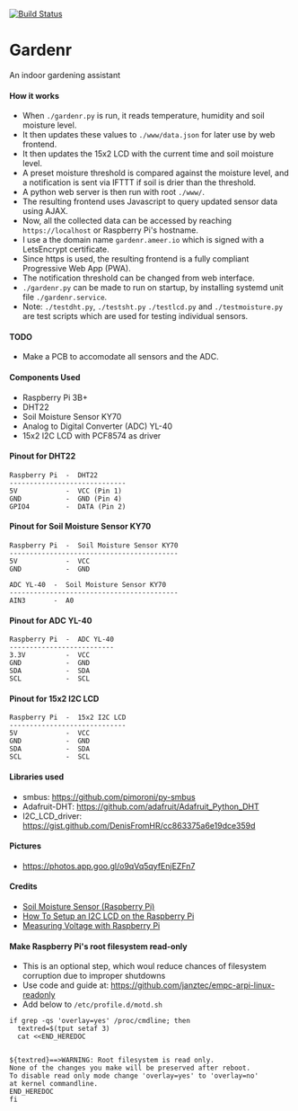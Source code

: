 [![Build Status](https://travis-ci.org/ameer1234567890/gardenr.svg?branch=master)](https://travis-ci.org/ameer1234567890/gardenr)

# Gardenr
An indoor gardening assistant

#### How it works
* When `./gardenr.py` is run, it reads temperature, humidity and soil moisture level.
* It then updates these values to `./www/data.json` for later use by web frontend.
* It then updates the 15x2 LCD with the current time and soil moisture level.
* A preset moisture threshold is compared against the moisture level, and a notification is sent via IFTTT if soil is drier than the threshold.
* A python web server is then run with root `./www/`.
* The resulting frontend uses Javascript to query updated sensor data using AJAX.
* Now, all the collected data can be accessed by reaching `https://localhost` or Raspberry Pi's hostname.
* I use a the domain name `gardenr.ameer.io` which is signed with a LetsEncrypt certificate.
* Since https is used, the resulting frontend is a fully compliant Progressive Web App (PWA).
* The notification threshold can be changed from web interface.
* `./gardenr.py` can be made to run on startup, by installing systemd unit file `./gardenr.service`.
* Note: `./testdht.py`, `./testsht.py` `./testlcd.py` and `./testmoisture.py` are test scripts which are used for testing individual sensors.

#### TODO
* Make a PCB to accomodate all sensors and the ADC.

#### Components Used
* Raspberry Pi 3B+
* DHT22
* Soil Moisture Sensor KY70
* Analog to Digital Converter (ADC) YL-40
* 15x2 I2C LCD with PCF8574 as driver

#### Pinout for DHT22
```
Raspberry Pi  -  DHT22
-----------------------------
5V            -  VCC (Pin 1)
GND           -  GND (Pin 4)
GPIO4         -  DATA (Pin 2)
```

#### Pinout for Soil Moisture Sensor KY70
```
Raspberry Pi  -  Soil Moisture Sensor KY70
------------------------------------------
5V            -  VCC
GND           -  GND

ADC YL-40  -  Soil Moisture Sensor KY70
------------------------------------------
AIN3       -  A0
```

#### Pinout for ADC YL-40
```
Raspberry Pi  -  ADC YL-40
--------------------------
3.3V          -  VCC
GND           -  GND
SDA           -  SDA
SCL           -  SCL
```

#### Pinout for 15x2 I2C LCD
```
Raspberry Pi  -  15x2 I2C LCD
-----------------------------
5V            -  VCC
GND           -  GND
SDA           -  SDA
SCL           -  SCL
```

#### Libraries used
* smbus: https://github.com/pimoroni/py-smbus
* Adafruit-DHT: https://github.com/adafruit/Adafruit_Python_DHT
* I2C_LCD_driver: https://gist.github.com/DenisFromHR/cc863375a6e19dce359d

#### Pictures
* https://photos.app.goo.gl/o9qVq5qyfEnjEZFn7

#### Credits
* [Soil Moisture Sensor (Raspberry Pi)](https://www.instructables.com/id/Soil-Moisture-Sensor-Raspberry-Pi/)
* [How To Setup an I2C LCD on the Raspberry Pi](http://www.circuitbasics.com/raspberry-pi-i2c-lcd-set-up-and-programming/)
* [Measuring Voltage with Raspberry Pi](http://www.diyblueprints.net/measuring-voltage-with-raspberry-pi/)

#### Make Raspberry Pi's root filesystem read-only
* This is an optional step, which woul reduce chances of filesystem corruption due to improper shutdowns
* Use code and guide at: https://github.com/janztec/empc-arpi-linux-readonly
* Add below to `/etc/profile.d/motd.sh`
```shell
if grep -qs 'overlay=yes' /proc/cmdline; then
  textred=$(tput setaf 3)
  cat <<END_HEREDOC


${textred}==>WARNING: Root filesystem is read only.
None of the changes you make will be preserved after reboot.
To disable read only mode change 'overlay=yes' to 'overlay=no'
at kernel commandline.
END_HEREDOC
fi
```